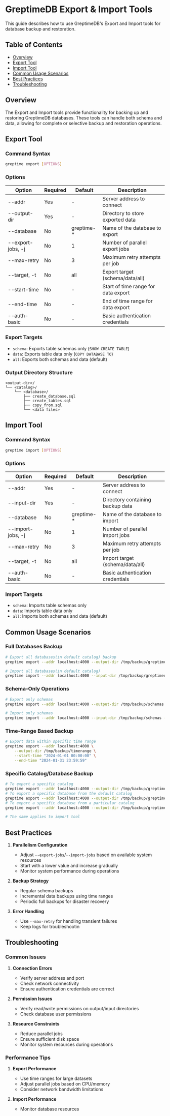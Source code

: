 # GreptimeDB Export & Import Tools

This guide describes how to use GreptimeDB's Export and Import tools for database backup and restoration.

## Table of Contents
- [Overview](#overview)
- [Export Tool](#export-tool)
- [Import Tool](#import-tool)
- [Common Usage Scenarios](#common-usage-scenarios)
- [Best Practices](#best-practices)
- [Troubleshooting](#troubleshooting)

## Overview

The Export and Import tools provide functionality for backing up and restoring GreptimeDB databases. These tools can handle both schema and data, allowing for complete or selective backup and restoration operations.

## Export Tool

### Command Syntax
```bash
greptime export [OPTIONS]
```

### Options
| Option | Required | Default | Description |
|--------|----------|---------|-------------|
| --addr | Yes | - | Server address to connect |
| --output-dir | Yes | - | Directory to store exported data |
| --database | No | greptime-* | Name of the database to export |
| --export-jobs, -j | No | 1 | Number of parallel export jobs |
| --max-retry | No | 3 | Maximum retry attempts per job |
| --target, -t | No | all | Export target (schema/data/all) |
| --start-time | No | - | Start of time range for data export |
| --end-time | No | - | End of time range for data export |
| --auth-basic | No | - | Basic authentication credentials |

### Export Targets
- `schema`: Exports table schemas only (`SHOW CREATE TABLE`)
- `data`: Exports table data only (`COPY DATABASE TO`)
- `all`: Exports both schemas and data (default)

### Output Directory Structure
```
<output-dir>/
└── <catalog>/
    └── <database>/
        ├── create_database.sql
        ├── create_tables.sql
        ├── copy_from.sql
        └── <data files>
```

## Import Tool

### Command Syntax
```bash
greptime import [OPTIONS]
```

### Options
| Option | Required | Default | Description |
|--------|----------|---------|-------------|
| --addr | Yes | - | Server address to connect |
| --input-dir | Yes | - | Directory containing backup data |
| --database | No | greptime-* | Name of the database to import |
| --import-jobs, -j | No | 1 | Number of parallel import jobs |
| --max-retry | No | 3 | Maximum retry attempts per job |
| --target, -t | No | all | Import target (schema/data/all) |
| --auth-basic | No | - | Basic authentication credentials |

### Import Targets
- `schema`: Imports table schemas only
- `data`: Imports table data only
- `all`: Imports both schemas and data (default)

## Common Usage Scenarios

### Full Databases Backup
```bash
# Export all databases(in default catalog) backup
greptime export --addr localhost:4000 --output-dir /tmp/backup/greptimedb

# Import all databases(in default catalog)
greptime import --addr localhost:4000 --input-dir /tmp/backup/greptimedb
```

### Schema-Only Operations
```bash
# Export only schemas
greptime export --addr localhost:4000 --output-dir /tmp/backup/schemas --target schema

# Import only schemas
greptime import --addr localhost:4000 --input-dir /tmp/backup/schemas --target schema
```

### Time-Range Based Backup
```bash
# Export data within specific time range
greptime export --addr localhost:4000 \
    --output-dir /tmp/backup/timerange \
    --start-time "2024-01-01 00:00:00" \
    --end-time "2024-01-31 23:59:59"
```

### Specific Catalog/Database Backup
```bash
# To export a specific catalog
greptime export --addr localhost:4000 --output-dir /tmp/backup/greptimedb --database '{my_catalog_name}-*'
# To export a specific database from the default catalog
greptime export --addr localhost:4000 --output-dir /tmp/backup/greptimedb --database '{my_database_name}'
# To export a specific database from a particular catalog
greptime export --addr localhost:4000 --output-dir /tmp/backup/greptimedb --database '{my_catalog_name}-{my_database_name}'

# The same applies to import tool
```

## Best Practices

1. **Parallelism Configuration**
   - Adjust `--export-jobs`/`--import-jobs` based on available system resources
   - Start with a lower value and increase gradually
   - Monitor system performance during operations

2. **Backup Strategy**
   - Regular schema backups
   - Incremental data backups using time ranges
   - Periodic full backups for disaster recovery

3. **Error Handling**
   - Use `--max-retry` for handling transient failures
   - Keep logs for troubleshootin

## Troubleshooting

### Common Issues

1. **Connection Errors**
   - Verify server address and port
   - Check network connectivity
   - Ensure authentication credentials are correct

2. **Permission Issues**
   - Verify read/write permissions on output/input directories
   - Check database user permissions

3. **Resource Constraints**
   - Reduce parallel jobs
   - Ensure sufficient disk space
   - Monitor system resources during operations

### Performance Tips

1. **Export Performance**
   - Use time ranges for large datasets
   - Adjust parallel jobs based on CPU/memory
   - Consider network bandwidth limitations

2. **Import Performance**
   - Monitor database resources
